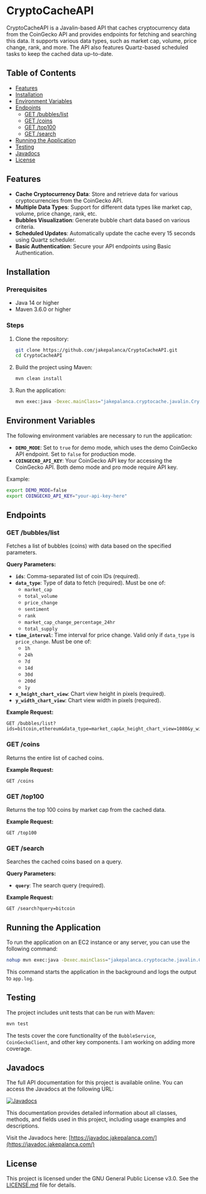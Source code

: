 # CryptoCacheAPI

CryptoCacheAPI is a Javalin-based API that caches cryptocurrency data from the CoinGecko API and provides endpoints for fetching and searching this data. It supports various data types, such as market cap, volume, price change, rank, and more. The API also features Quartz-based scheduled tasks to keep the cached data up-to-date.

## Table of Contents

- [Features](#features)
- [Installation](#installation)
- [Environment Variables](#environment-variables)
- [Endpoints](#endpoints)
    - [GET /bubbles/list](#get-bubbleslist)
    - [GET /coins](#get-coins)
    - [GET /top100](#get-top100)
    - [GET /search](#get-search)
- [Running the Application](#running-the-application)
- [Testing](#testing)
- [Javadocs](#javadocs)
- [License](#license)

## Features

- **Cache Cryptocurrency Data**: Store and retrieve data for various cryptocurrencies from the CoinGecko API.
- **Multiple Data Types**: Support for different data types like market cap, volume, price change, rank, etc.
- **Bubbles Visualization**: Generate bubble chart data based on various criteria.
- **Scheduled Updates**: Automatically update the cache every 15 seconds using Quartz scheduler.
- **Basic Authentication**: Secure your API endpoints using Basic Authentication.

## Installation

### Prerequisites

- Java 14 or higher
- Maven 3.6.0 or higher

### Steps

1. Clone the repository:

   ```bash
   git clone https://github.com/jakepalanca/CryptoCacheAPI.git
   cd CryptoCacheAPI
   ```

2. Build the project using Maven:

   ```bash
   mvn clean install
   ```

3. Run the application:

   ```bash
   mvn exec:java -Dexec.mainClass="jakepalanca.cryptocache.javalin.CryptoCacheApplication"
   ```

## Environment Variables

The following environment variables are necessary to run the application:

- **`DEMO_MODE`**: Set to `true` for demo mode, which uses the demo CoinGecko API endpoint. Set to `false` for production mode.
- **`COINGECKO_API_KEY`**: Your CoinGecko API key for accessing the CoinGecko API. Both demo mode and pro mode require API key.

Example:

```bash
export DEMO_MODE=false
export COINGECKO_API_KEY="your-api-key-here"
```

## Endpoints

### GET /bubbles/list

Fetches a list of bubbles (coins) with data based on the specified parameters.

**Query Parameters:**

- **`ids`**: Comma-separated list of coin IDs (required).
- **`data_type`**: Type of data to fetch (required). Must be one of:
    - `market_cap`
    - `total_volume`
    - `price_change`
    - `sentiment`
    - `rank`
    - `market_cap_change_percentage_24hr`
    - `total_supply`
- **`time_interval`**: Time interval for price change. Valid only if `data_type` is `price_change`. Must be one of:
    - `1h`
    - `24h`
    - `7d`
    - `14d`
    - `30d`
    - `200d`
    - `1y`
- **`x_height_chart_view`**: Chart view height in pixels (required).
- **`y_width_chart_view`**: Chart view width in pixels (required).

**Example Request:**

```http
GET /bubbles/list?ids=bitcoin,ethereum&data_type=market_cap&x_height_chart_view=1080&y_width_chart_view=1920
```

### GET /coins

Returns the entire list of cached coins.

**Example Request:**

```http
GET /coins
```

### GET /top100

Returns the top 100 coins by market cap from the cached data.

**Example Request:**

```http
GET /top100
```

### GET /search

Searches the cached coins based on a query.

**Query Parameters:**

- **`query`**: The search query (required).

**Example Request:**

```http
GET /search?query=bitcoin
```

## Running the Application

To run the application on an EC2 instance or any server, you can use the following command:

```bash
nohup mvn exec:java -Dexec.mainClass="jakepalanca.cryptocache.javalin.CryptoCacheApplication" > app.log 2>&1 &
```

This command starts the application in the background and logs the output to `app.log`.

## Testing

The project includes unit tests that can be run with Maven:

```bash
mvn test
```

The tests cover the core functionality of the `BubbleService`, `CoinGeckoClient`, and other key components. I am working on adding more coverage.

## Javadocs

The full API documentation for this project is available online. You can access the Javadocs at the following URL:

[![Javadocs](https://img.shields.io/badge/Javadocs-Online-blue)](https://javadoc.jakepalanca.com/)

This documentation provides detailed information about all classes, methods, and fields used in this project, including usage examples and descriptions.

Visit the Javadocs here: [https://javadoc.jakepalanca.com/](https://javadoc.jakepalanca.com/)

## License

This project is licensed under the GNU General Public License v3.0. See the [LICENSE.md](LICENSE.md) file for details.